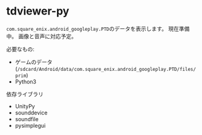 # tdviewer-py
`com.square_enix.android_googleplay.PTD`のデータを表示します。
現在準備中。
画像と音声に対応予定。

必要なもの:
* ゲームのデータ(`/sdcard/Android/data/com.square_enix.android_googleplay.PTD/files/prim`)
* Python3

依存ライブラリ
* UnityPy
* sounddevice
* soundfile
* pysimplegui
